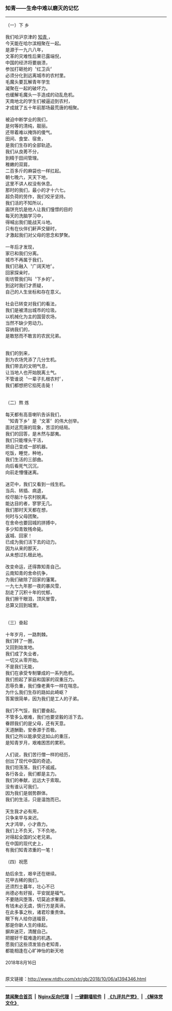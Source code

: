 ### 知青——生命中难以磨灭的记忆
------------------------

<div class="wysiwyg">
 （一）下   乡
 <br/>
 <br/>
 我们哈沪京津的
 <a href="http://www.ntdtv.com/xtr/gb/articlelistbytag_知青.html" target="_blank">
  知青
 </a>
 ，
 <br/>
 今天能在哈尔滨相聚在一起。
 <br/>
 是源于一九六八年，
 <br/>
 文革的灾难性后果已露端倪，
 <br/>
 中国的经济将要崩溃，
 <br/>
 参加打砸抢的〝红卫兵〞
 <br/>
 必须分化到远离城市的农村里。
 <br/>
 毛魔头要瓦解青年学生
 <br/>
 凝聚在一起的破坏力。
 <br/>
 也缓解毛魔头一手造成的动乱危机。
 <br/>
 天南地北的学生们被逼迫到农村，
 <br/>
 才成就了五十年前那场最荒唐的相聚。
 <br/>
 <br/>
 被迫中断学业的我们，
 <br/>
 是何等的清纯，靓丽。
 <br/>
 还带着难以掩饰的傻气。
 <br/>
 田间、食堂、宿舍，
 <br/>
 是我们生存的全部轨迹。
 <br/>
 我们从良莠不分，
 <br/>
 到精于田间管理。
 <br/>
 稚嫩的双肩，
 <br/>
 二百多斤的麻袋也一样扛起。
 <br/>
 朝七晚六，天天下地，
 <br/>
 这里不讲人权没有休息。
 <br/>
 那时的我们，最小的才十六七。
 <br/>
 超负荷的劳作，我们咬牙坚持。
 <br/>
 我们活的不知所以，
 <br/>
 画饼充饥是他人让我们憧憬的目的
 <br/>
 每天的洗脑学习中，
 <br/>
 得喊出我们能战天斗地。
 <br/>
 只有在伙伴们鼾声交替时，
 <br/>
 才激起我们对父母的思念和梦聚。
 <br/>
 <br/>
 一年后才发现，
 <br/>
 家已和我们分离。
 <br/>
 城市不再属于我们，
 <br/>
 我们已融入〝广阔天地〞。
 <br/>
 回家探亲时，
 <br/>
 街坊管我们叫〝下乡的〞。
 <br/>
 到这时我们才质疑，
 <br/>
 自己的人生坐标和存在意义。
 <br/>
 <br/>
 社会已转变对我们的看法，
 <br/>
 我们是被清出城市的垃圾。
 <br/>
 以机械化为主的国营农场，
 <br/>
 当然不缺少劳动力。
 <br/>
 容纳我们的，
 <br/>
 是敢怒而不敢言的农民兄弟。
 <br/>
 <br/>
 <br/>
 我们的到来，
 <br/>
 到为农场凭添了几分生机。
 <br/>
 我们带去的文明气息，
 <br/>
 让当地人也开始脱离土气。
 <br/>
 不管谁说〝一辈子扎根农村〞，
 <br/>
 我们都想把它掐死击毙！
 <br/>
 <br/>
 <br/>
 （二）熬  炼
 <br/>
 <br/>
 每天都有高音喇叭告诉我们，
 <br/>
 〝知青下乡〞是〝文革〞的伟大创举。
 <br/>
 面对这荒唐的现象，苦涩的结局。
 <br/>
 我们的回答，是木然与鄙夷。
 <br/>
 我们只能埋头干活，
 <br/>
 把自己变成一部机器。
 <br/>
 吃饭，睡觉，种地，
 <br/>
 我们生活的三部曲。
 <br/>
 向后看死气沉沉，
 <br/>
 向前走懵懂迷离。
 <br/>
 <br/>
 迷茫中，我们又看到一线生机。
 <br/>
 当兵、转插、病退，
 <br/>
 绞尽脑汁与农村脱离。
 <br/>
 能达目的者，寥寥无几。
 <br/>
 我们那时天天都在想，
 <br/>
 何时与父母团聚。
 <br/>
 在舍命也要回城的拼搏中，
 <br/>
 多少知青致残命毙。
 <br/>
 返城、回家！
 <br/>
 已成为我们活下去的动力。
 <br/>
 因为从来的那天，
 <br/>
 从未想过扎根此地。
 <br/>
 <br/>
 改变命运，还得靠知青自己。
 <br/>
 云南知青的舍命抗争，
 <br/>
 为我们破除了回家的藩篱。
 <br/>
 一九七九年那一夜的暴风雪，
 <br/>
 刮走了沉积十年的忧郁，
 <br/>
 我们擦干眼泪，顶风冒雪，
 <br/>
 总算又回到城里。
 <br/>
 <br/>
 <br/>
 （三）奋起
 <br/>
 <br/>
 十年岁月，一路荆棘。
 <br/>
 我们转了一圈，
 <br/>
 又回到始发地。
 <br/>
 我们成了失业者，
 <br/>
 一切又从零开始。
 <br/>
 不是我们无能，
 <br/>
 我们在承受专制肇成的一系列危机。
 <br/>
 我们担起了家庭和国家的双重压力。
 <br/>
 忍辱负重，我们像老黄牛一样在喘息。
 <br/>
 为什么我们生存的路如此崎岖？
 <br/>
 答案很简单，因为我们是工人的子弟。
 <br/>
 <br/>
 我们不气馁，我们要奋起。
 <br/>
 不管多么艰难，我们也要坚毅的活下去。
 <br/>
 眷顾我们的是父母，还有天意。
 <br/>
 天道酬勤，安泰源于否极。
 <br/>
 我们之所以能承受这如山的重压，
 <br/>
 是知青岁月，艰难困苦的累积。
 <br/>
 <br/>
 人们说，我们苦行僧一样的经历，
 <br/>
 创出了现代中国的奇迹。
 <br/>
 我们坦荡荡，我们不戚戚。
 <br/>
 各行各业，我们都是主力。
 <br/>
 我们的奉献，远远大于索取。
 <br/>
 没有谁认可我们，
 <br/>
 因为我们是弱势群体。
 <br/>
 我们的生活，只是温饱而已。
 <br/>
 <br/>
 天生我才必有用，
 <br/>
 只争来早与来迟。
 <br/>
 大才鸿举，小才鼎力。
 <br/>
 我们上不负天，下不负地，
 <br/>
 对得起全国的父老兄弟。
 <br/>
 在中国的现代史上，
 <br/>
 有我们知青浓重的一笔！
 <br/>
 <br/>
 （四）祝愿
 <br/>
 <br/>
 劫后余生，艰辛还在继续。
 <br/>
 花甲古稀的我们，
 <br/>
 还须烈士暮年，壮心不已
 <br/>
 尚德必有好报，平安就是福气。
 <br/>
 不要随风堕落，切莫追求奢靡。
 <br/>
 有钱未必无虞，慎行方是真谛。
 <br/>
 在此多事之秋，诸君珍重贵体。
 <br/>
 眼下有人给你送福音，
 <br/>
 那是你新人生的缘起。
 <br/>
 摒弃迷茫，清醒自己。
 <br/>
 把握好千载难逢的机遇。
 <br/>
 愿我们这些须发皆白老知青，
 <br/>
 都能相逢在心旷神怡的新天地
 <br/>
 <br/>
 2018年8月16日
 <br/>
</div>

<br/>原文链接：http://www.ntdtv.com/xtr/gb/2018/10/06/a1394346.html


------------------------
#### [禁闻聚合首页](https://github.com/gfw-breaker/banned-news/blob/master/README.md) &nbsp;|&nbsp; [Nginx反向代理](https://github.com/gfw-breaker/open-proxy/blob/master/README.md) &nbsp;|&nbsp; [一键翻墙软件](https://github.com/gfw-breaker/nogfw/blob/master/README.md) &nbsp;|&nbsp; [《九评共产党》](https://github.com/gfw-breaker/9ping.md/blob/master/README.md#九评之一评共产党是什么) &nbsp;|&nbsp; [《解体党文化》](https://github.com/gfw-breaker/jtdwh.md/blob/master/README.md#绪论)